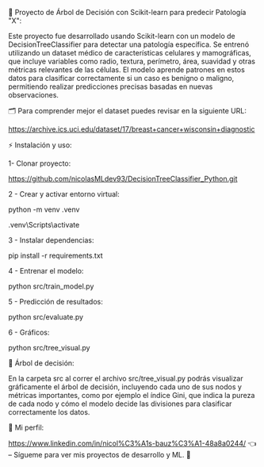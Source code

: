 💖 Proyecto de Árbol de Decisión con Scikit-learn para predecir Patología "X":

Este proyecto fue desarrollado usando Scikit-learn con un modelo de DecisionTreeClassifier para detectar una patología específica. Se entrenó utilizando un dataset médico de características celulares y mamográficas, que incluye variables como radio, textura, perímetro, área, suavidad y otras métricas relevantes de las células. El modelo aprende patrones en estos datos para clasificar correctamente si un caso es benigno o maligno, permitiendo realizar predicciones precisas basadas en nuevas observaciones.

🗂️ Para comprender mejor el dataset puedes revisar en la siguiente URL:

https://archive.ics.uci.edu/dataset/17/breast+cancer+wisconsin+diagnostic

⚡ Instalación y uso:

1- Clonar proyecto:

https://github.com/nicolasMLdev93/DecisionTreeClassifier_Python.git

2 - Crear y activar entorno virtual:

python -m venv .venv

.venv\Scripts\activate

3 - Instalar dependencias:

pip install -r requirements.txt

4 - Entrenar el modelo:

python src/train_model.py

5 - Predicción de resultados:

python src/evaluate.py

6 - Gráficos:

python src/tree_visual.py

🌳 Árbol de decisión:

En la carpeta src al correr el archivo src/tree_visual.py podrás visualizar gráficamente el árbol de decisión, incluyendo cada uno de sus nodos y métricas importantes, como por ejemplo el índice Gini, que indica la pureza de cada nodo y cómo el modelo decide las divisiones para clasificar correctamente los datos.

🧑 Mi perfil:

https://www.linkedin.com/in/nicol%C3%A1s-bauz%C3%A1-48a8a0244/ 👈 – Sígueme para ver mis proyectos de desarrollo y ML. 🚀